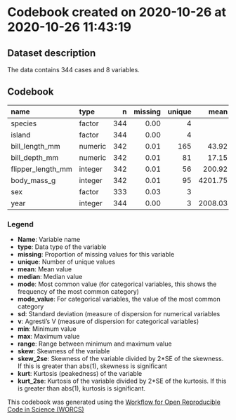 Codebook created on 2020-10-26 at 2020-10-26 11:43:19
================

## Dataset description

The data contains 344 cases and 8 variables.

## Codebook

| name                | type    |   n | missing | unique |    mean |  median |    mode | mode\_value |     sd |    v |    min |    max |  range |  skew | skew\_2se |  kurt | kurt\_2se |
|:--------------------|:--------|----:|--------:|-------:|--------:|--------:|--------:|:------------|-------:|-----:|-------:|-------:|-------:|------:|----------:|------:|----------:|
| species             | factor  | 344 |    0.00 |      4 |         |         |  152.00 | Adelie      |        | 0.64 |        |        |        |       |           |       |           |
| island              | factor  | 344 |    0.00 |      4 |         |         |  168.00 | Biscoe      |        | 0.61 |        |        |        |       |           |       |           |
| bill\_length\_mm    | numeric | 342 |    0.01 |    165 |   43.92 |   44.45 |   44.45 |             |   5.46 |      |   32.1 |   59.6 |   27.5 |  0.05 |      0.20 | -0.89 |     -1.70 |
| bill\_depth\_mm     | numeric | 342 |    0.01 |     81 |   17.15 |   17.30 |   17.30 |             |   1.97 |      |   13.1 |   21.5 |    8.4 | -0.14 |     -0.54 | -0.92 |     -1.76 |
| flipper\_length\_mm | integer | 342 |    0.01 |     56 |  200.92 |  197.00 |  197.00 |             |  14.06 |      |  172.0 |  231.0 |   59.0 |  0.34 |      1.30 | -1.00 |     -1.90 |
| body\_mass\_g       | integer | 342 |    0.01 |     95 | 4201.75 | 4050.00 | 4050.00 |             | 801.95 |      | 2700.0 | 6300.0 | 3600.0 |  0.47 |      1.77 | -0.74 |     -1.41 |
| sex                 | factor  | 333 |    0.03 |      3 |         |         |  168.00 | male        |        | 0.50 |        |        |        |       |           |       |           |
| year                | integer | 344 |    0.00 |      3 | 2008.03 | 2008.00 | 2008.00 |             |   0.82 |      | 2007.0 | 2009.0 |    2.0 | -0.05 |     -0.20 | -1.51 |     -2.88 |

### Legend

-   **Name**: Variable name
-   **type**: Data type of the variable
-   **missing**: Proportion of missing values for this variable
-   **unique**: Number of unique values
-   **mean**: Mean value
-   **median**: Median value
-   **mode**: Most common value (for categorical variables, this shows
    the frequency of the most common category)
-   **mode\_value**: For categorical variables, the value of the most
    common category
-   **sd**: Standard deviation (measure of dispersion for numerical
    variables
-   **v**: Agresti’s V (measure of dispersion for categorical variables)
-   **min**: Minimum value
-   **max**: Maximum value
-   **range**: Range between minimum and maximum value
-   **skew**: Skewness of the variable
-   **skew\_2se**: Skewness of the variable divided by 2\*SE of the
    skewness. If this is greater than abs(1), skewness is significant
-   **kurt**: Kurtosis (peakedness) of the variable
-   **kurt\_2se**: Kurtosis of the variable divided by 2\*SE of the
    kurtosis. If this is greater than abs(1), kurtosis is significant.

This codebook was generated using the [Workflow for Open Reproducible
Code in Science (WORCS)](https://osf.io/zcvbs/)
